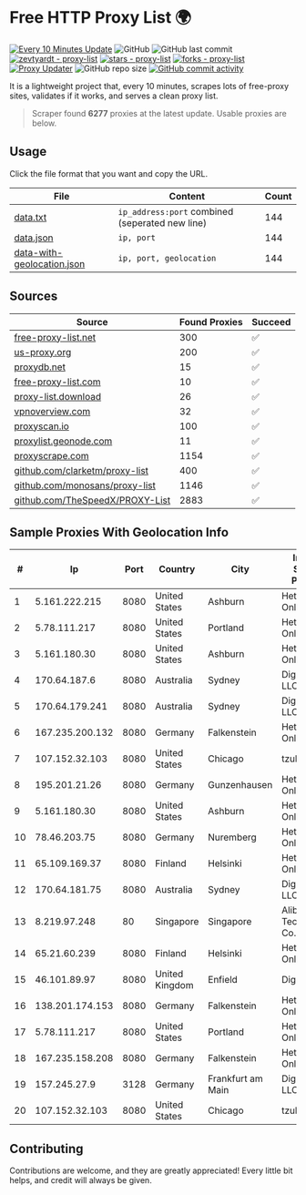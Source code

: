 
# Free HTTP Proxy List 🌍

[![Every 10 Minutes Update](https://github.com/mertguvencli/http-proxy-list/actions/workflows/main.yml/badge.svg?branch=main)](https://github.com/mertguvencli/http-proxy-list/actions/workflows/main.yml)
![GitHub](https://img.shields.io/github/license/mertguvencli/http-proxy-list)
![GitHub last commit](https://img.shields.io/github/last-commit/mertguvencli/http-proxy-list)
[![zevtyardt - proxy-list](https://img.shields.io/static/v1?label=zevtyardt&message=proxy-list&color=blue&logo=github)](https://github.com/zevtyardt/proxy-list "Go to GitHub repo")
[![stars - proxy-list](https://img.shields.io/github/stars/zevtyardt/proxy-list?style=social)](https://github.com/zevtyardt/proxy-list)
[![forks - proxy-list](https://img.shields.io/github/forks/zevtyardt/proxy-list?style=social)](https://github.com/zevtyardt/proxy-list)
[![Proxy Updater](https://github.com/zevtyardt/proxy-list/workflows/Proxy%20Updater/badge.svg)](https://github.com/zevtyardt/proxy-list/actions?query=workflow:"Proxy+Updater")
![GitHub repo size](https://img.shields.io/github/repo-size/zevtyardt/proxy-list)
[![GitHub commit activity](https://img.shields.io/github/commit-activity/m/zevtyardt/proxy-list?logo=commits)](https://github.com/zevtyardt/proxy-list/commits/main)

It is a lightweight project that, every 10 minutes, scrapes lots of free-proxy sites, validates if it works, and serves a clean proxy list.

> Scraper found **6277** proxies at the latest update. Usable proxies are below.

## Usage

Click the file format that you want and copy the URL.

|File|Content|Count|
|----|-------|-----|
|[data.txt](https://raw.githubusercontent.com/mertguvencli/http-proxy-list/main/proxy-list/data.txt)|`ip_address:port` combined (seperated new line)|144|
|[data.json](https://raw.githubusercontent.com/mertguvencli/http-proxy-list/main/proxy-list/data.json)|`ip, port`|144|
|[data-with-geolocation.json](https://raw.githubusercontent.com/mertguvencli/http-proxy-list/main/proxy-list/data-with-geolocation.json)|`ip, port, geolocation`|144|

## Sources

|Source|Found Proxies|Succeed|
|------|-------------|-------|
|[free-proxy-list.net](https://free-proxy-list.net)|300|✅|
|[us-proxy.org](https://www.us-proxy.org)|200|✅|
|[proxydb.net](http://proxydb.net)|15|✅|
|[free-proxy-list.com](https://free-proxy-list.com/?page=&port=&type%5B%5D=http&type%5B%5D=https&up_time=0&search=Search)|10|✅|
|[proxy-list.download](https://www.proxy-list.download/HTTP)|26|✅|
|[vpnoverview.com](https://vpnoverview.com/privacy/anonymous-browsing/free-proxy-servers)|32|✅|
|[proxyscan.io](https://www.proxyscan.io)|100|✅|
|[proxylist.geonode.com](https://proxylist.geonode.com/api/proxy-list?limit=300&page=1&sort_by=lastChecked&sort_type=desc&protocols=http,https)|11|✅|
|[proxyscrape.com](https://api.proxyscrape.com/v2/?request=displayproxies&protocol=http&timeout=10000&country=all&ssl=all&anonymity=all)|1154|✅|
|[github.com/clarketm/proxy-list](https://raw.githubusercontent.com/clarketm/proxy-list/master/proxy-list-raw.txt)|400|✅|
|[github.com/monosans/proxy-list](https://raw.githubusercontent.com/monosans/proxy-list/main/proxies/http.txt)|1146|✅|
|[github.com/TheSpeedX/PROXY-List](https://raw.githubusercontent.com/TheSpeedX/PROXY-List/master/http.txt)|2883|✅|


## Sample Proxies With Geolocation Info

|#|Ip|Port|Country|City|Internet Service Provider|
|-|--|----|-------|----|-------------------------|
|1|5.161.222.215|8080|United States|Ashburn|Hetzner Online GmbH|
|2|5.78.111.217|8080|United States|Portland|Hetzner Online GmbH|
|3|5.161.180.30|8080|United States|Ashburn|Hetzner Online GmbH|
|4|170.64.187.6|8080|Australia|Sydney|DigitalOcean, LLC|
|5|170.64.179.241|8080|Australia|Sydney|DigitalOcean, LLC|
|6|167.235.200.132|8080|Germany|Falkenstein|Hetzner Online GmbH|
|7|107.152.32.103|8080|United States|Chicago|tzulo, inc.|
|8|195.201.21.26|8080|Germany|Gunzenhausen|Hetzner Online GmbH|
|9|5.161.180.30|8080|United States|Ashburn|Hetzner Online GmbH|
|10|78.46.203.75|8080|Germany|Nuremberg|Hetzner Online GmbH|
|11|65.109.169.37|8080|Finland|Helsinki|Hetzner Online GmbH|
|12|170.64.181.75|8080|Australia|Sydney|DigitalOcean, LLC|
|13|8.219.97.248|80|Singapore|Singapore|Alibaba (US) Technology Co., Ltd.|
|14|65.21.60.239|8080|Finland|Helsinki|Hetzner Online GmbH|
|15|46.101.89.97|8080|United Kingdom|Enfield|DigitalOcean|
|16|138.201.174.153|8080|Germany|Falkenstein|Hetzner Online GmbH|
|17|5.78.111.217|8080|United States|Portland|Hetzner Online GmbH|
|18|167.235.158.208|8080|Germany|Falkenstein|Hetzner Online GmbH|
|19|157.245.27.9|3128|Germany|Frankfurt am Main|DigitalOcean, LLC|
|20|107.152.32.103|8080|United States|Chicago|tzulo, inc.|



## Contributing

Contributions are welcome, and they are greatly appreciated! Every
little bit helps, and credit will always be given.

